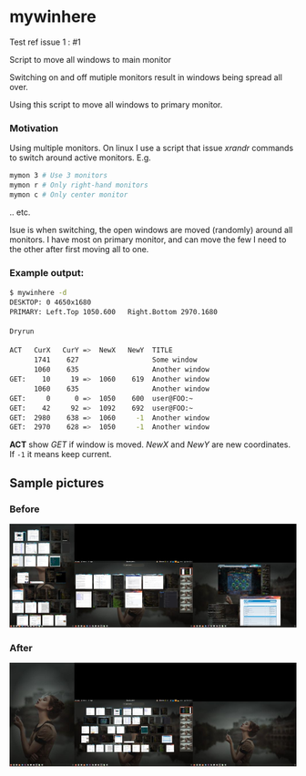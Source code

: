 # mywinhere

Test ref issue 1 : #1

Script to move all windows to main monitor

Switching on and off mutiple monitors result in windows being spread all over.

Using this script to move all windows to primary monitor.

### Motivation

Using multiple monitors. On linux I use a script that issue *xrandr* commands to switch around active monitors. E.g.

```sh
mymon 3 # Use 3 monitors
mymon r # Only right-hand monitors
mymon c # Only center monitor
```
.. etc.

Isue is when switching, the open windows are moved (randomly) around all monitors. I have most on primary monitor, and can move the few I need to the other after first moving all to one.

### Example output:

```sh
$ mywinhere -d
DESKTOP: 0 4650x1680
PRIMARY: Left.Top 1050.600   Right.Bottom 2970.1680

Dryrun

ACT   CurX   CurY =>  NewX   NewY  TITLE
      1741    627                  Some window
      1060    635                  Another window
GET:    10     19 =>  1060    619  Another window
      1060    635                  Another window
GET:     0      0 =>  1050    600  user@FOO:~
GET:    42     92 =>  1092    692  user@FOO:~
GET:  2980    638 =>  1060     -1  Another window
GET:  2970    628 =>  1050     -1  Another window
```

**ACT** show *GET* if window is moved. *NewX* and *NewY* are new coordinates. If `-1` it means keep current.

## Sample pictures

### Before

<img src="https://raw.githubusercontent.com/Termplexed/mywinhere/Termplexed-sample-images/before-scaled.jpg" />

### After

<img src="https://raw.githubusercontent.com/Termplexed/mywinhere/Termplexed-sample-images/after-scaled.jpg" />
